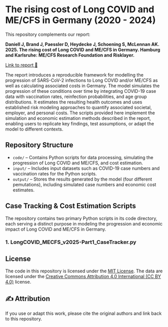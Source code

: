 # The rising cost of **Long COVID and ME/CFS** in Germany (2020 - 2024)

This repository complements our report:


**Daniell J, Brand J, Paessler D, Heydecke J, Schoening S, McLennan AK. 2025. The rising cost of Long COVID and ME/CFS in Germany. Hamburg and Karlsruhe: ME/CFS Research Foundation and Risklayer.**


[Link to report 📄]()


The report introduces a reproducible framework for modelling the progression of SARS-CoV-2 infections to Long COVID and/or ME/CFS as well as calculating associated costs in Germany. The model simulates the progression of these conditions over time by integrating COVID-19 case data with vaccination rates, reinfection probabilities, and age group distributions. It estimates the resulting health outcomes and uses established risk modeling approaches to quantify associated societal, employer, and personal costs. The scripts provided here implement the simulation and economic estimation methods described in the report, enabling users to replicate key findings, test assumptions, or adapt the model to different contexts.


## Repository Structure
- `code/` – Contains Python scripts for data processing, simulating the progression of Long COVID and ME/CFS, and cost estimation.
- `input/` – Includes input datasets such as COVID-19 case numbers and vaccination rates for the Python scripts.
- `output/` – Stores the results generated by the model (four different pemutations), including simulated case numbers and economic cost estimates.


## Case Tracking & Cost Estimation Scripts


The repository contains two primary Python scripts in its code directory, each serving a distinct purpose in modeling the progression and economic impact of Long COVID and ME/CFS in Germany.

### 1. LongCOVID_MECFS_v2025-Part1_CaseTracker.py


## License
The code in this repository is licensed under the [MIT License](https://mit-license.org/). The data are licensed under the [Creative Commons Attribution 4.0 International (CC BY 4.0)](https://creativecommons.org/licenses/by/4.0/) license.


## ✍️ Attribution
If you use or adapt this work, please cite the original authors and link back to this repository.
